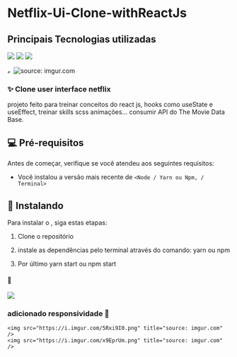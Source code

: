 # Netflix-Ui-Clone-withReactJs



## Principais Tecnologias utilizadas


<img src="https://img.shields.io/badge/React-20232A?style=for-the-badge&logo=react&logoColor=61DAFB"> <img src="https://img.shields.io/badge/javascript-%23323330.svg?style=for-the-badge&logo=javascript&logoColor=%23F7DF1E"> <img src="https://img.shields.io/badge/Sass-CC6699?style=for-the-badge&logo=sass&logoColor=white">


<img src="https://i.imgur.com/9NZU4cm.png" title="source: imgur.com" style="width: 10px"/>
<img src="https://i.imgur.com/vA6NMFL.png" title="source: imgur.com" />




### ✨ Clone user interface netflix

projeto feito para treinar conceitos do react js, hooks como useState e useEffect, treinar skills scss animações...
consumir API do The Movie Data Base.


## 💻 Pré-requisitos

Antes de começar, verifique se você atendeu aos seguintes requisitos:
* Você instalou a versão mais recente de `<Node / Yarn ou Npm, / Terminal>`

## 🚀 Instalando <Netflix-Ui-Clone-withReactJs>

Para instalar o <Netflix-Ui-Clone-withReactJs>, siga estas etapas:

1. Clone o repositório
  
2. instale as dependências pelo terminal através do comando: yarn ou npm 
  
3. Por último yarn start ou npm start
  
 
  
  #### 💖
  
  
  <a href="https://www.linkedin.com/in/rodrigo-avel%C3%B5es-de-paulo-a4a560208/"><img src="https://img.shields.io/badge/linkedin-%230077B5.svg?style=for-the-badge&logo=linkedin&logoColor=white"><a/>
    
    
  ### adicionado responsividade 📱
    
    <img src="https://i.imgur.com/5Rxi9I0.png" title="source: imgur.com" />
    <img src="https://i.imgur.com/x9EprUm.png" title="source: imgur.com" />
  
  
